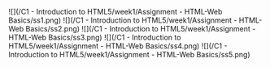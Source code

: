 ![](/C1 - Introduction to HTML5/week1/Assignment - HTML-Web Basics/ss1.png)
![](/C1 - Introduction to HTML5/week1/Assignment - HTML-Web Basics/ss2.png)
![](/C1 - Introduction to HTML5/week1/Assignment - HTML-Web Basics/ss3.png)
![](/C1 - Introduction to HTML5/week1/Assignment - HTML-Web Basics/ss4.png)
![](/C1 - Introduction to HTML5/week1/Assignment - HTML-Web Basics/ss5.png)